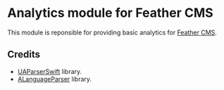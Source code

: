 # Analytics module for Feather CMS

This module is reponsible for providing basic analytics for [Feather CMS](https://github.com/binarybirds/feather/).


## Credits
 
- [UAParserSwift](https://github.com/binarybirds/UAParserSwift) library.
- [ALanguageParser](https://github.com/matsoftware/accept-language-parser) library.

